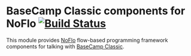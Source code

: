 BaseCamp Classic components for NoFlo [![Build Status](https://secure.travis-ci.org/noflo/noflo-basecamp.png?branch=master)](https://travis-ci.org/noflo/noflo-basecamp)
=====================================

This module provides [NoFlo](http://noflojs.org/) flow-based programming framework components for talking with [BaseCamp Classic](http://basecamp.com/classic).
